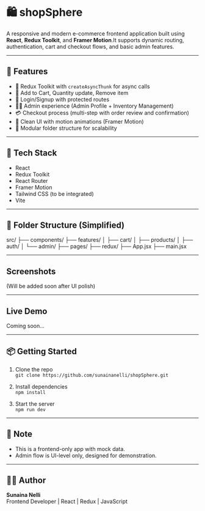 # 🛍️ shopSphere

A responsive and modern e-commerce frontend application built using **React**, **Redux Toolkit**, and **Framer Motion**.It supports dynamic routing, authentication, cart and checkout flows, and basic admin features.

---

## 🚀 Features

- 🔄 Redux Toolkit with `createAsyncThunk` for async calls
- 🛒 Add to Cart, Quantity update, Remove item
- 🔐 Login/Signup with protected routes
- 🧑‍💼 Admin experience (Admin Profile + Inventory Management)
- 💳 Checkout process (multi-step with order review and confirmation)
- 🎨 Clean UI with motion animations (Framer Motion)
- 🔧 Modular folder structure for scalability

---

## 🧰 Tech Stack

- React
- Redux Toolkit
- React Router
- Framer Motion
- Tailwind CSS (to be integrated)
- Vite

---

## 📁 Folder Structure (Simplified)

src/
├── components/
├── features/
│ ├── cart/
│ ├── products/
│ ├── auth/
│ └── admin/
├── pages/
├── redux/
├── App.jsx
├── main.jsx


---

## Screenshots
(Will be added soon after UI polish)

---

## Live Demo
Coming soon...

---

## 📦 Getting Started

1. Clone the repo  
   `git clone https://github.com/sunainanelli/shopSphere.git`

2. Install dependencies  
   `npm install`

3. Start the server  
   `npm run dev`

---

## 📌 Note

- This is a frontend-only app with mock data.
- Admin flow is UI-level only, designed for demonstration.

---

## 🙋‍♀️ Author

**Sunaina Nelli**  
Frontend Developer | React | Redux | JavaScript


